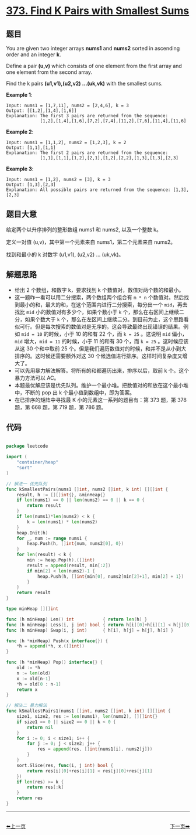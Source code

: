 # [373. Find K Pairs with Smallest Sums](https://leetcode.com/problems/find-k-pairs-with-smallest-sums/)


## 题目

You are given two integer arrays **nums1** and **nums2** sorted in ascending order and an integer **k**.

Define a pair **(u,v)** which consists of one element from the first array and one element from the second array.

Find the k pairs **(u1,v1),(u2,v2) ...(uk,vk)** with the smallest sums.

**Example 1**:

    Input: nums1 = [1,7,11], nums2 = [2,4,6], k = 3
    Output: [[1,2],[1,4],[1,6]] 
    Explanation: The first 3 pairs are returned from the sequence: 
                 [1,2],[1,4],[1,6],[7,2],[7,4],[11,2],[7,6],[11,4],[11,6]

**Example 2**:

    Input: nums1 = [1,1,2], nums2 = [1,2,3], k = 2
    Output: [1,1],[1,1]
    Explanation: The first 2 pairs are returned from the sequence: 
                 [1,1],[1,1],[1,2],[2,1],[1,2],[2,2],[1,3],[1,3],[2,3]

**Example 3**:

    Input: nums1 = [1,2], nums2 = [3], k = 3
    Output: [1,3],[2,3]
    Explanation: All possible pairs are returned from the sequence: [1,3],[2,3]


## 题目大意


给定两个以升序排列的整形数组 nums1 和 nums2, 以及一个整数 k。

定义一对值 (u,v)，其中第一个元素来自 nums1，第二个元素来自 nums2。

找到和最小的 k 对数字 (u1,v1), (u2,v2) ... (uk,vk)。



## 解题思路


- 给出 2 个数组，和数字 k，要求找到 k 个数值对，数值对两个数的和最小。
- 这一题咋一看可以用二分搜索，两个数组两个组合有 `m * n` 个数值对。然后找到最小的和，最大的和，在这个范围内进行二分搜索，每分出一个 `mid`，再去找比 `mid` 小的数值对有多少个，如果个数小于 `k` 个，那么在右区间上继续二分，如果个数大于 `k` 个，那么在左区间上继续二分。到目前为止，这个思路看似可行。但是每次搜索的数值对是无序的。这会导致最终出现错误的结果。例如 `mid = 10` 的时候，小于 10 的和有 22 个，而 `k = 25` 。这说明 `mid` 偏小，`mid` 增大，`mid = 11` 的时候，小于 11 的和有 30 个，而 `k = 25` 。这时候应该从这 30 个和中取前 25 个。但是我们遍历数值对的时候，和并不是从小到大排序的。这时候还需要额外对这 30 个候选值进行排序。这样时间复杂度又增大了。
- 可以先用暴力解法解答。将所有的和都遍历出来，排序以后，取前 k 个。这个暴力方法可以 AC。
- 本题最优解应该是优先队列。维护一个最小堆。把数值对的和放在这个最小堆中，不断的 pop 出 k 个最小值到数组中，即为答案。
- 在已排序的矩阵中寻找最 K 小的元素这一系列的题目有：第 373 题，第 378 题，第 668 题，第 719 题，第 786 题。


## 代码

```go

package leetcode

import (
	"container/heap"
	"sort"
)

// 解法一 优先队列
func kSmallestPairs(nums1 []int, nums2 []int, k int) [][]int {
	result, h := [][]int{}, &minHeap{}
	if len(nums1) == 0 || len(nums2) == 0 || k == 0 {
		return result
	}
	if len(nums1)*len(nums2) < k {
		k = len(nums1) * len(nums2)
	}
	heap.Init(h)
	for _, num := range nums1 {
		heap.Push(h, []int{num, nums2[0], 0})
	}
	for len(result) < k {
		min := heap.Pop(h).([]int)
		result = append(result, min[:2])
		if min[2] < len(nums2)-1 {
			heap.Push(h, []int{min[0], nums2[min[2]+1], min[2] + 1})
		}
	}
	return result
}

type minHeap [][]int

func (h minHeap) Len() int           { return len(h) }
func (h minHeap) Less(i, j int) bool { return h[i][0]+h[i][1] < h[j][0]+h[j][1] }
func (h minHeap) Swap(i, j int)      { h[i], h[j] = h[j], h[i] }

func (h *minHeap) Push(x interface{}) {
	*h = append(*h, x.([]int))
}

func (h *minHeap) Pop() interface{} {
	old := *h
	n := len(old)
	x := old[n-1]
	*h = old[0 : n-1]
	return x
}

// 解法二 暴力解法
func kSmallestPairs1(nums1 []int, nums2 []int, k int) [][]int {
	size1, size2, res := len(nums1), len(nums2), [][]int{}
	if size1 == 0 || size2 == 0 || k < 0 {
		return nil
	}
	for i := 0; i < size1; i++ {
		for j := 0; j < size2; j++ {
			res = append(res, []int{nums1[i], nums2[j]})
		}
	}
	sort.Slice(res, func(i, j int) bool {
		return res[i][0]+res[i][1] < res[j][0]+res[j][1]
	})
	if len(res) >= k {
		return res[:k]
	}
	return res
}

```


----------------------------------------------
<div style="display: flex;justify-content: space-between;align-items: center;">
<p><a href="https://books.halfrost.com/leetcode/ChapterFour/0300~0399/0372.Super-Pow/">⬅️上一页</a></p>
<p><a href="https://books.halfrost.com/leetcode/ChapterFour/0300~0399/0376.Wiggle-Subsequence/">下一页➡️</a></p>
</div>
